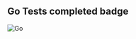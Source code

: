 ## Go Tests completed badge
![Go](https://github.com/GitHub-Fred/CI-CD-ex02/actions/workflows/go-tests-ue03.yml/badge.svg)
